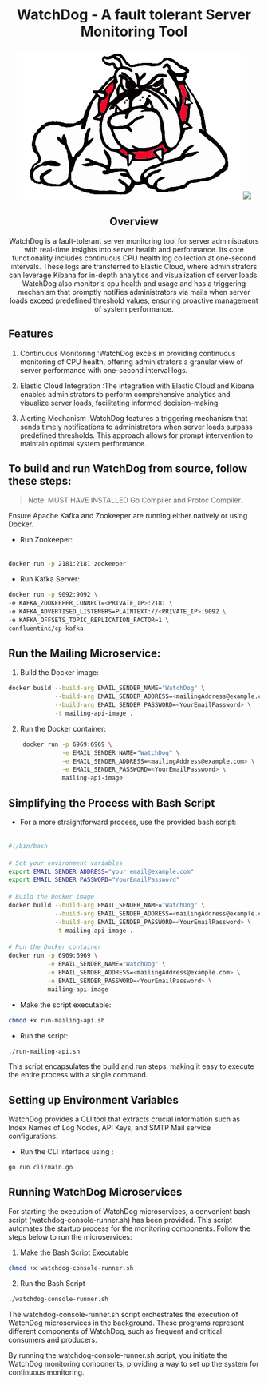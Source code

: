 <center>

# WatchDog - A fault tolerant Server Monitoring Tool
<img src="./asset/image.png" />

<img src="https://skillicons.dev/icons?i=go,kafka,docker,bash" />
</center>

<center>

## Overview



WatchDog is a fault-tolerant server monitoring tool for server administrators with real-time insights into server health and performance. Its core functionality includes continuous CPU health log collection at one-second intervals. These logs are transferred to Elastic Cloud, where administrators can leverage Kibana for in-depth analytics and visualization of server loads. WatchDog also monitor's cpu health and usage and has a triggering mechanism that promptly notifies administrators via mails when server loads exceed predefined threshold values, ensuring proactive management of system performance.

</center>

## Features

1. Continuous Monitoring :WatchDog excels in providing continuous monitoring of CPU health, offering administrators a granular view of server performance with one-second interval logs.

2. Elastic Cloud Integration :The integration with Elastic Cloud and Kibana enables administrators to perform comprehensive analytics and visualize server loads, facilitating informed decision-making.

3. Alerting Mechanism :WatchDog features a triggering mechanism that sends timely notifications to administrators when server loads surpass predefined thresholds. This approach allows for prompt intervention to maintain optimal system performance.

## To build and run WatchDog from source, follow these steps:

> Note: MUST HAVE INSTALLED Go Compiler and Protoc Compiler.

Ensure Apache Kafka and Zookeeper are running either natively or using Docker. 

- Run Zookeeper:

``` bash

docker run -p 2181:2181 zookeeper
```

- Run Kafka Server:

```bash
docker run -p 9092:9092 \
-e KAFKA_ZOOKEEPER_CONNECT=<PRIVATE_IP>:2181 \
-e KAFKA_ADVERTISED_LISTENERS=PLAINTEXT://<PRIVATE_IP>:9092 \
-e KAFKA_OFFSETS_TOPIC_REPLICATION_FACTOR=1 \
confluentinc/cp-kafka
```
## Run the Mailing Microservice:

1. Build the Docker image:

```bash
docker build --build-arg EMAIL_SENDER_NAME="WatchDog" \
             --build-arg EMAIL_SENDER_ADDRESS=<mailingAddress@example.com> \
             --build-arg EMAIL_SENDER_PASSWORD=<YourEmailPassword> \
             -t mailing-api-image .
```

2. Run the Docker container:

```bash
    docker run -p 6969:6969 \
               -e EMAIL_SENDER_NAME="WatchDog" \
               -e EMAIL_SENDER_ADDRESS=<mailingAddress@example.com> \
               -e EMAIL_SENDER_PASSWORD=<YourEmailPassword> \
               mailing-api-image
```


## Simplifying the Process with Bash Script

- For a more straightforward process, use the provided bash script:

```bash

#!/bin/bash

# Set your environment variables
export EMAIL_SENDER_ADDRESS="your_email@example.com"
export EMAIL_SENDER_PASSWORD="YourEmailPassword"

# Build the Docker image
docker build --build-arg EMAIL_SENDER_NAME="WatchDog" \
             --build-arg EMAIL_SENDER_ADDRESS=<mailingAddress@example.com> \
             --build-arg EMAIL_SENDER_PASSWORD=<YourEmailPassword> \
             -t mailing-api-image .

# Run the Docker container
docker run -p 6969:6969 \
           -e EMAIL_SENDER_NAME="WatchDog" \
           -e EMAIL_SENDER_ADDRESS=<mailingAddress@example.com> \
           -e EMAIL_SENDER_PASSWORD=<YourEmailPassword> \
           mailing-api-image
```

- Make the script executable:

```bash
chmod +x run-mailing-api.sh
```

- Run the script:

```bash
./run-mailing-api.sh
```

This script encapsulates the build and run steps, making it easy to execute the entire process with a single command.

## Setting up Environment Variables
WatchDog provides a CLI tool that extracts crucial information such as Index Names of Log Nodes, API Keys, and SMTP Mail service configurations.

- Run the CLI Interface using :

```bash
go run cli/main.go
```

## Running WatchDog Microservices

For starting the execution of WatchDog microservices, a convenient bash script (watchdog-console-runner.sh) has been provided. This script automates the startup process for the monitoring components. Follow the steps below to run the microservices:

1.  Make the Bash Script Executable

```bash
chmod +x watchdog-console-runner.sh
```

2.  Run the Bash Script

```bash
./watchdog-console-runner.sh
```

The watchdog-console-runner.sh script orchestrates the execution of WatchDog microservices in the background.  These programs represent different components of WatchDog, such as frequent and critical consumers and producers.

By running the watchdog-console-runner.sh script, you initiate the WatchDog monitoring components, providing a way to set up the system for continuous monitoring.
